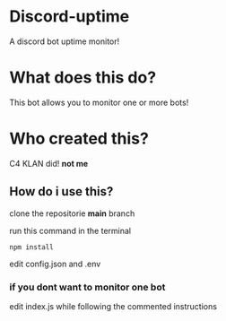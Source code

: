 # Discord-uptime
A discord bot uptime monitor!

# What does this do?
This bot allows you to monitor one or more bots!

# Who created this?
C4 KLAN did! **not me**

## How do i use this?
clone the repositorie __main__ branch

run this command in the terminal
```
npm install
```

edit config.json and .env

### if you dont want to monitor one bot
edit index.js while following the commented instructions
